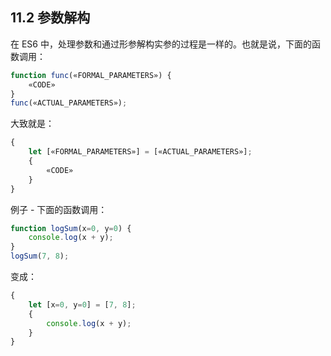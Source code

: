 ## 11.2 参数解构

在 ES6 中，处理参数和通过形参解构实参的过程是一样的。也就是说，下面的函数调用：

```js
function func(«FORMAL_PARAMETERS») {
    «CODE»
}
func(«ACTUAL_PARAMETERS»);
```

大致就是：

```js
{
    let [«FORMAL_PARAMETERS»] = [«ACTUAL_PARAMETERS»];
    {
        «CODE»
    }
}
```

例子 - 下面的函数调用：

```js
function logSum(x=0, y=0) {
    console.log(x + y);
}
logSum(7, 8);
```

变成：

```js
{
    let [x=0, y=0] = [7, 8];
    {
        console.log(x + y);
    }
}
```